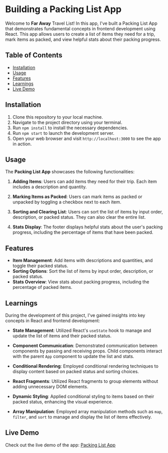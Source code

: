 # Building a Packing List App

Welcome to **Far Away** Travel List! In this app, I've built a Packing List App that demonstrates fundamental concepts in frontend development using React. This app allows users to create a list of items they need for a trip, mark items as packed, and view helpful stats about their packing progress.

## Table of Contents

- [Installation](#installation)
- [Usage](#usage)
- [Features](#features)
- [Learnings](#learnings)
- [Live Demo](#live-demo)

## Installation

1. Clone this repository to your local machine.
2. Navigate to the project directory using your terminal.
3. Run `npm install` to install the necessary dependencies.
4. Run `npm start` to launch the development server.
5. Open your web browser and visit `http://localhost:3000` to see the app in action.

## Usage

The **Packing List App** showcases the following functionalities:

1. **Adding Items**: Users can add items they need for their trip. Each item includes a description and quantity.

2. **Marking Items as Packed**: Users can mark items as packed or unpacked by toggling a checkbox next to each item.

3. **Sorting and Clearing List**: Users can sort the list of items by input order, description, or packed status. They can also clear the entire list.

4. **Stats Display**: The footer displays helpful stats about the user's packing progress, including the percentage of items that have been packed.

## Features

- **Item Management**: Add items with descriptions and quantities, and toggle their packed status.
- **Sorting Options**: Sort the list of items by input order, description, or packed status.
- **Stats Overview**: View stats about packing progress, including the percentage of packed items.

## Learnings

During the development of this project, I've gained insights into key concepts in React and frontend development:

- **State Management**: Utilized React's `useState` hook to manage and update the list of items and their packed status.

- **Component Communication**: Demonstrated communication between components by passing and receiving props. Child components interact with the parent `App` component to update the list and stats.

- **Conditional Rendering**: Employed conditional rendering techniques to display content based on packed status and sorting choices.

- **React Fragments**: Utilized React fragments to group elements without adding unnecessary DOM elements.

- **Dynamic Styling**: Applied conditional styling to items based on their packed status, enhancing the visual experience.

- **Array Manipulation**: Employed array manipulation methods such as `map`, `filter`, and `sort` to manage and display the list of items effectively.

## Live Demo

Check out the live demo of the app: [Packing List App](https://travel-list-00.web.app/)
